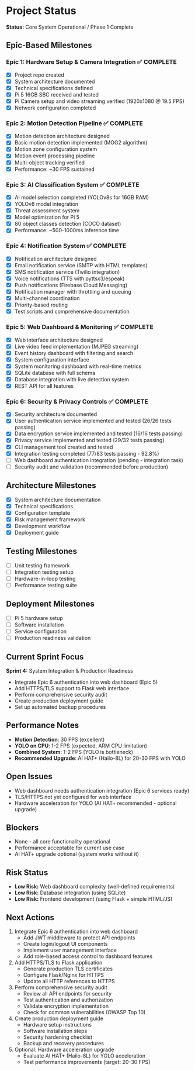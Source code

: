 # Project Status

**Status:** Core System Operational / Phase 1 Complete

## Epic-Based Milestones

### Epic 1: Hardware Setup & Camera Integration ✅ COMPLETE
- [x] Project repo created
- [x] System architecture documented
- [x] Technical specifications defined
- [x] Pi 5 16GB SBC received and tested
- [x] Pi Camera setup and video streaming verified (1920x1080 @ 19.5 FPS)
- [x] Network configuration completed

### Epic 2: Motion Detection Pipeline ✅ COMPLETE
- [x] Motion detection architecture designed
- [x] Basic motion detection implemented (MOG2 algorithm)
- [x] Motion zone configuration system
- [x] Motion event processing pipeline
- [x] Multi-object tracking verified
- [x] Performance: ~30 FPS sustained

### Epic 3: AI Classification System ✅ COMPLETE
- [x] AI model selection completed (YOLOv8s for 16GB RAM)
- [x] YOLOv8 model integration
- [x] Threat assessment system
- [x] Model optimization for Pi 5
- [x] 80 object classes detection (COCO dataset)
- [x] Performance: ~500-1000ms inference time

### Epic 4: Notification System ✅ COMPLETE
- [x] Notification architecture designed
- [x] Email notification service (SMTP with HTML templates)
- [x] SMS notification service (Twilio integration)
- [x] Voice notifications (TTS with pyttsx3/espeak)
- [x] Push notifications (Firebase Cloud Messaging)
- [x] Notification manager with throttling and queuing
- [x] Multi-channel coordination
- [x] Priority-based routing
- [x] Test scripts and comprehensive documentation

### Epic 5: Web Dashboard & Monitoring ✅ COMPLETE
- [x] Web interface architecture designed
- [x] Live video feed implementation (MJPEG streaming)
- [x] Event history dashboard with filtering and search
- [x] System configuration interface
- [x] System monitoring dashboard with real-time metrics
- [x] SQLite database with full schema
- [x] Database integration with live detection system
- [x] REST API for all features

### Epic 6: Security & Privacy Controls ✅ COMPLETE
- [x] Security architecture documented
- [x] User authentication service implemented and tested (26/26 tests passing)
- [x] Data encryption service implemented and tested (16/16 tests passing)
- [x] Privacy service implemented and tested (29/32 tests passing)
- [x] CLI management tool created and tested
- [x] Integration testing completed (77/83 tests passing - 92.8%)
- [ ] Web dashboard authentication integration (pending - integration task)
- [ ] Security audit and validation (recommended before production)

## Architecture Milestones
- [x] System architecture documentation
- [x] Technical specifications
- [x] Configuration template
- [x] Risk management framework
- [x] Development workflow
- [x] Deployment guide

## Testing Milestones
- [ ] Unit testing framework
- [ ] Integration testing setup
- [ ] Hardware-in-loop testing
- [ ] Performance testing suite

## Deployment Milestones
- [ ] Pi 5 hardware setup
- [ ] Software installation
- [ ] Service configuration
- [ ] Production readiness validation

## Current Sprint Focus
**Sprint 4:** System Integration & Production Readiness
- Integrate Epic 6 authentication into web dashboard (Epic 5)
- Add HTTPS/TLS support to Flask web interface
- Perform comprehensive security audit
- Create production deployment guide
- Set up automated backup procedures

## Performance Notes
- **Motion Detection**: 30 FPS (excellent)
- **YOLO on CPU**: 1-2 FPS (expected, ARM CPU limitation)
- **Combined System**: 1-2 FPS (YOLO is bottleneck)
- **Recommended Upgrade**: AI HAT+ (Hailo-8L) for 20-30 FPS with YOLO

## Open Issues
- Web dashboard needs authentication integration (Epic 6 services ready)
- TLS/HTTPS not yet configured for web interface
- Hardware acceleration for YOLO (AI HAT+ recommended - optional upgrade)

## Blockers
- None - all core functionality operational
- Performance acceptable for current use case
- AI HAT+ upgrade optional (system works without it)

## Risk Status
- **Low Risk:** Web dashboard complexity (well-defined requirements)
- **Low Risk:** Database integration (using SQLite)
- **Low Risk:** Frontend development (using Flask + simple HTML/JS)

## Next Actions
1. Integrate Epic 6 authentication into web dashboard
   - Add JWT middleware to protect API endpoints
   - Create login/logout UI components
   - Implement user management interface
   - Add role-based access control to dashboard features
2. Add HTTPS/TLS to Flask application
   - Generate production TLS certificates
   - Configure Flask/Nginx for HTTPS
   - Update all HTTP references to HTTPS
3. Perform comprehensive security audit
   - Review all API endpoints for security
   - Test authentication and authorization
   - Validate encryption implementation
   - Check for common vulnerabilities (OWASP Top 10)
4. Create production deployment guide
   - Hardware setup instructions
   - Software installation steps
   - Security hardening checklist
   - Backup and recovery procedures
5. Optional: Hardware acceleration upgrade
   - Evaluate AI HAT+ (Hailo-8L) for YOLO acceleration
   - Test performance improvements (target: 20-30 FPS)
